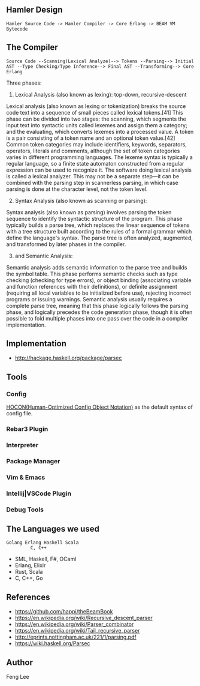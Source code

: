 
## Hamler Design

```
Hamler Source Code -> Hamler Compiler -> Core Erlang -> BEAM VM Bytecode
```

## The Compiler

```
Source Code --Scanning(Lexical Analyze)--> Tokens --Parsing--> Initial AST --Type Checking/Type Inference--> Final AST --Transforming--> Core Erlang
```

Three phases:

1. Lexical Analysis (also known as lexing): top-down, recursive-descent

Lexical analysis (also known as lexing or tokenization) breaks the source code text into a sequence of small pieces called lexical tokens.[41] This phase can be divided into two stages: the scanning, which segments the input text into syntactic units called lexemes and assign them a category; and the evaluating, which converts lexemes into a processed value. A token is a pair consisting of a token name and an optional token value.[42] Common token categories may include identifiers, keywords, separators, operators, literals and comments, although the set of token categories varies in different programming languages. The lexeme syntax is typically a regular language, so a finite state automaton constructed from a regular expression can be used to recognize it. The software doing lexical analysis is called a lexical analyzer. This may not be a separate step—it can be combined with the parsing step in scannerless parsing, in which case parsing is done at the character level, not the token level.

2. Syntax Analysis (also known as scanning or parsing):

Syntax analysis (also known as parsing) involves parsing the token sequence to identify the syntactic structure of the program. This phase typically builds a parse tree, which replaces the linear sequence of tokens with a tree structure built according to the rules of a formal grammar which define the language's syntax. The parse tree is often analyzed, augmented, and transformed by later phases in the compiler.

3. and Semantic Analysis:

Semantic analysis adds semantic information to the parse tree and builds the symbol table. This phase performs semantic checks such as type checking (checking for type errors), or object binding (associating variable and function references with their definitions), or definite assignment (requiring all local variables to be initialized before use), rejecting incorrect programs or issuing warnings. Semantic analysis usually requires a complete parse tree, meaning that this phase logically follows the parsing phase, and logically precedes the code generation phase, though it is often possible to fold multiple phases into one pass over the code in a compiler implementation.

## Implementation

- http://hackage.haskell.org/package/parsec

## Tools

### Config

[HOCON(Human-Optimized Config Object Notation)](https://github.com/lightbend/config/blob/master/HOCON.md) as the default syntax of config file.

### Rebar3 Plugin

### Interpreter

### Package Manager

### Vim & Emacs

### Intellij|VSCode Plugin

### Debug Tools

## The Languages we used

```
Golang Erlang Haskell Scala
         C, C++
```

- SML, Haskell, F#, OCaml
- Erlang, Elixir
- Rust, Scala
- C, C++, Go

## References

- https://github.com/happi/theBeamBook
- https://en.wikipedia.org/wiki/Recursive_descent_parser
- https://en.wikipedia.org/wiki/Parser_combinator
- https://en.wikipedia.org/wiki/Tail_recursive_parser
- http://eprints.nottingham.ac.uk/221/1/parsing.pdf
- https://wiki.haskell.org/Parsec

## Author

Feng Lee <feng at emqx.io>

